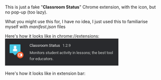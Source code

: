 This is just a fake "**Classroom Status**" Chrome extension, with the icon, but no pop-up (too lazy).

What you might use this for, I have no idea, I just used this to familiarise myself with *manifest.json* files

Here's how it looks like in chrome://extensions:
![Screenshot of extension](Status.png)

Here's how it looks like in extension bar:
